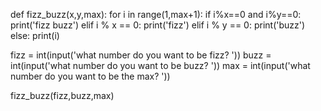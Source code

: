 def fizz_buzz(x,y,max):
  for i in range(1,max+1):
    if i%x==0 and i%y==0:
      print('fizz buzz')
    elif i % x == 0:
      print('fizz')
    elif i % y == 0:
      print('buzz')
    else:
      print(i)



fizz = int(input('what number do you want to be fizz?  '))
buzz = int(input('what number do you want to be buzz?  '))
max = int(input('what number do you want to be the max?  '))

fizz_buzz(fizz,buzz,max)
